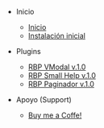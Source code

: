 <!-- _navbar.md -->

* Inicio

  * [Inicio](inicio_rapido.md)
  * [Instalación inicial](primeros_pasos.md)

* Plugins
  * [RBP VModal v.1.0](rbp_ventana_modal.md)
  * [RBP Small Help v.1.0](rbp_small_help.md)
  * [RBP Paginador v.1.0](rbp_paginador.md)

* Apoyo (Support)
  * [Buy me a Coffe!](https://www.buymeacoffee.com/rafaelblanco/)